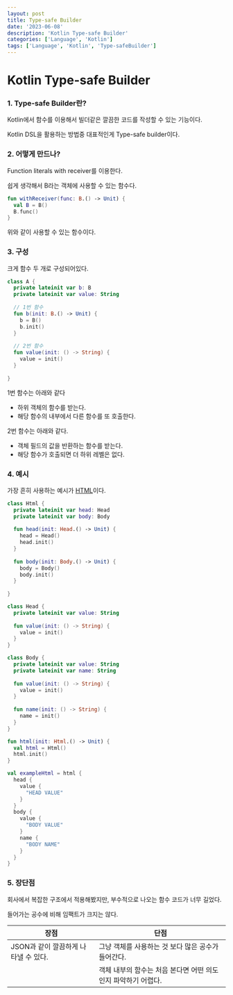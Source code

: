 ```yaml
---
layout: post
title: Type-safe Builder
date: '2023-06-08'
description: 'Kotlin Type-safe Builder'
categories: ['Language', 'Kotlin']
tags: ['Language', 'Kotlin', 'Type-safeBuilder']
---
```

# Kotlin Type-safe Builder

### 1. Type-safe Builder란?

Kotlin에서 함수를 이용해서 빌더같은 깔끔한 코드를 작성할 수 있는 기능이다.

Kotlin DSL을 활용하는 방법중 대표적인게 Type-safe builder이다.

### 2. 어떻게 만드나?

Function literals with receiver를 이용한다.

쉽게 생각해서 B라는 객체에 사용할 수 있는 함수다.

```kotlin
fun withReceiver(func: B.() -> Unit) {
  val B = B()
  B.func()
}
```

위와 같이 사용할 수 있는 함수이다.

### 3. 구성

크게 함수 두 개로 구성되어있다.

```kotlin
class A {
  private lateinit var b: B
  private lateinit var value: String
  
  // 1번 함수
  fun b(init: B.() -> Unit) {
    b = B()
    b.init()
  }
  
  // 2번 함수
  fun value(init: () -> String) {
    value = init()
  }
  
}
```

1번 함수는 아래와 같다

- 하위 객체의 함수를 받는다.
- 해당 함수의 내부에서 다른 함수를 또 호출한다.

2번 함수는 아래와 같다.

- 객체 필드의 값을 반환하는 함수를 받는다.
- 해당 함수가 호출되면 더 하위 레벨은 없다.

### 4. 예시

가장 흔히 사용하는 예시가 [HTML](https://kotlinlang.org/docs/type-safe-builders.html)이다. 

```kotlin
class Html {
  private lateinit var head: Head
  private lateinit var body: Body
  
  fun head(init: Head.() -> Unit) {
    head = Head()
    head.init()
  }
  
  fun body(init: Body.() -> Unit) {
    body = Body()
    body.init()
  }
  
}

class Head {
  private lateinit var value: String
  
  fun value(init: () -> String) {
    value = init()
  }  
}

class Body {
  private lateinit var value: String
  private lateinit var name: String
  
  fun value(init: () -> String) {
    value = init()
  }
  
  fun name(init: () -> String) {
    name = init()
  }
}

fun html(init: Html.() -> Unit) {
  val html = Html()
  html.init()
}

val exampleHtml = html {
  head {
    value {
      "HEAD VALUE"
    }
  }
  body {
    value {
      "BODY VALUE"
    }
    name {
      "BODY NAME"
    }
  }
}

```

### 5. 장단점

회사에서 복잡한 구조에서 적용해봤지만, 부수적으로 나오는 함수 코드가 너무 길었다.

들어가는 공수에 비해 임팩트가 크지는 않다.

| 장점                                 | 단점                                                         |
| ------------------------------------ | ------------------------------------------------------------ |
| JSON과 같이 깔끔하게 나타낼 수 있다. | 그냥 객체를 사용하는 것 보다 많은 공수가 들어간다.           |
|                                      | 객체 내부의 함수는 처음 본다면 어떤 의도인지 파악하기 어렵다. |

